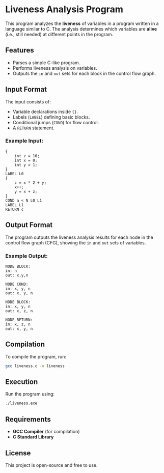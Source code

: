 # Liveness Analysis Program

This program analyzes the **liveness** of variables in a program written in a language similar to C. The analysis determines which variables are **alive** (i.e., still needed) at different points in the program.

## Features
- Parses a simple C-like program.
- Performs liveness analysis on variables.
- Outputs the `in` and `out` sets for each block in the control flow graph.

## Input Format
The input consists of:
- Variable declarations inside `{}`.
- Labels (`LABEL`) defining basic blocks.
- Conditional jumps (`COND`) for flow control.
- A `RETURN` statement.

### Example Input:
```
{
    int z = 10;
    int x = 0;
    int y = 1;
}
LABEL L0
{
    z = x * 2 + y;
    x++;
    y = x + z;
}
COND a < N L0 L1
LABEL L1
RETURN c
```

## Output Format
The program outputs the liveness analysis results for each node in the control flow graph (CFG), showing the `in` and `out` sets of variables.

### Example Output:
```
NODE BLOCK:
in: n
out: x,y,n

NODE COND:
in: x, y, n
out: x, y, n

NODE BLOCK:
in: x, y, n
out: x, z, n

NODE RETURN:
in: x, z, n
out: x, y, n
```

## Compilation
To compile the program, run:
```sh
gcc liveness.c -o liveness
```

## Execution
Run the program using:
```sh
./liveness.exe
```

## Requirements
- **GCC Compiler** (for compilation)
- **C Standard Library**

## License
This project is open-source and free to use.

